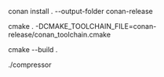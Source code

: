 conan install . --output-folder conan-release

cmake . -DCMAKE_TOOLCHAIN_FILE=conan-release/conan_toolchain.cmake

cmake --build .

./compressor